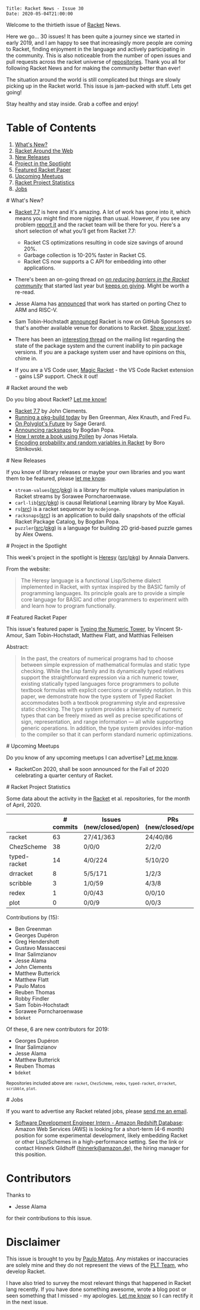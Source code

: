     Title: Racket News - Issue 30
    Date: 2020-05-04T21:00:00

Welcome to the thirtieth issue of [Racket](https://www.racket-lang.org) News. 

Here we go... 30 issues! It has been quite a journey since we started in early 2019, and I am happy to see that increasingly more people are coming to Racket, finding enjoyment in the language and actively participating in the community. This is also noticeable from the number of open issues and pull requests across the racket universe of [repositories](https://github.com/racket). Thank you all for following Racket News and for making the community better than ever!

The situation around the world is still complicated but things are slowly picking up in the Racket world. This issue is jam-packed with stuff. Lets get going!

Stay healthy and stay inside. 
Grab a coffee and enjoy!

# Table of Contents

1. [What's New?](#whatsnew)
2. [Racket Around the Web](#aroundtheweb)
3. [New Releases](#newreleases)
4. [Project in the Spotlight](#spotlight)
5. [Featured Racket Paper](#featuredpaper)
6. [Upcoming Meetups](#meetups)
7. [Racket Project Statistics](#stats)
8. [Jobs](#jobs)

<div id='whatsnew'/>
# What's New?

* [Racket 7.7](https://blog.racket-lang.org/2020/05/racket-v7-7.html) is here and it's amazing. A lot of work has gone into it, which means you might find more niggles than usual. However, if you see any problem [report it](https://github.com/racket/racket/issues/new) and the racket team will be there for you. Here's a short selection of what you'll get from Racket 7.7:

	* Racket CS optimizations resulting in code size savings of around 20%.
	* Garbage collection is 10-20% faster in Racket CS.
	* Racket CS now supports a C API for embedding into other applications.

* There's been an on-going thread on [*on reducing barriers in the Racket community*](https://groups.google.com/d/msg/racket-users/TU5n-Z_odLY/f2KzHK7eCQAJ) that started last year but [keeps on giving](https://groups.google.com/d/msg/racket-users/TU5n-Z_odLY/vYk1jQmLAwAJ). Might be worth a re-read.
* Jesse Alama has [announced](https://groups.google.com/d/msg/racket-dev/TaU3S0GZZbo/jtPD4IVTBwAJ) that work has started on porting Chez to ARM and RISC-V.
* Sam Tobin-Hochstadt [announced](https://groups.google.com/d/msg/racket-dev/RjbOMW-Xmk8/Z_C4oJcIBQAJ) Racket is now on GitHub Sponsors so that's another available venue for donations to Racket. [Show your love!](https://github.com/sponsors/racket/).
* There has been an [interesting thread](https://groups.google.com/d/msg/racket-users/4iI-SanIbzk/Lb-QzsfuBwAJ) on the mailing list regarding the state of the package system and the current inability to pin package versions. If you are a package system user and have opinions on this, chime in. 
* If you are a VS Code user, [Magic Racket](https://github.com/Eugleo/magic-racket) - the VS Code Racket extension - gains LSP support. Check it out!

<div id='aroundtheweb'/>
# Racket around the web

Do you blog about Racket? [Let me know!](mailto:pmatos@linki.tools)

* [Racket 7.7](https://blog.racket-lang.org/2020/05/racket-v7-7.html) by John Clements.
* [Running a pkg-build today](https://blog.racket-lang.org/2020/03/running-pkg-build-today.html) by Ben Greenman, Alex Knauth, and Fred Fu.
* [On Polyglot's Future](https://sagegerard.com/polyglot3-package-nightmare.html) by Sage Gerard.
* [Announcing racksnaps](https://defn.io/2020/05/03/ann-racksnaps/) by Bogdan Popa.
* [How I wrote a book using Pollen](https://www.jonashietala.se/blog/2020/05/03/how_i_wrote_my_book_using_pollen/) by Jonas Hietala.
* [Encoding probability and random variables in Racket](https://bor0.wordpress.com/2020/04/05/encoding-probability-and-random-variables-in-racket/) by Boro Sitnikovski.

<div id='newreleases'/>
# New Releases

If you know of library releases or maybe your own libraries and you want them to be featured, please [let me know](mailto:pmatos@linki.tools).

* `stream-values`([src](https://github.com/sorawee/stream-values/tree/master)/[pkg](https://pkgs.racket-lang.org/package/stream-values)) is a library for multiple values manipulation in Racket streams by Sorawee Porncharoenwase.
* `carl-lib`([src](https://github.com/mkyl/carl-lib/tree/master)/[pkg](https://pkgs.racket-lang.org/package/carl-lib)) is causal Relational Learning library by Moe Kayali.
* `rs`([src](https://github.com/mcdejonge/rs)) is a racket sequencer by `mcdejonge`.
* `racksnaps`([src](https://github.com/Bogdanp/racksnaps/)) is an application to build daily snapshots of the official Racket Package Catalog, by Bogdan Popa.
* `puzzler`([src](https://github.com/aowens-21/puzzler.git)/[pkg](https://pkgs.racket-lang.org/package/puzzler)) is a language for building 2D grid-based puzzle games by Alex Owens.

<div id='spotlight'/>
# Project in the Spotlight

This week's project in the spotlight is [Heresy](https://docs.racket-lang.org/heresy/index.html) ([src](https://github.com/jarcane/heresy)/[pkg](https://pkgs.racket-lang.org/package/heresy)) by Annaia Danvers.

From the website:

> The Heresy language is a functional Lisp/Scheme dialect implemented in Racket, with syntax inspired by the BASIC family of programming languages. Its principle goals are to provide a simple core language for BASIC and other programmers to experiment with and learn how to program functionally. 

<div id='featuredpaper'/>
# Featured Racket Paper

This issue's featured paper is [Typing the Numeric Tower](https://drive.google.com/file/d/1vgUuqARJK8E64mFY_eyMLzKbaSlC-ZVU/view?usp=sharing), by Vincent St-Amour, Sam Tobin-Hochstadt, Matthew Flatt, and Matthias Felleisen

Abstract:

> In the past, the creators of numerical programs had to choose between simple expression of mathematical formulas and static type checking. While the Lisp family and its dynamically typed relatives support the straightforward expression via a rich numeric tower, existing statically typed languages force programmers to pollute textbook formulas with explicit coercions or unwieldy notation. In this paper, we demonstrate how the type system of Typed Racket accommodates both a textbook programming style and expressive static checking. The type system provides a hierarchy of numeric types that can be freely mixed as well as precise specifications of sign, representation, and range information — all while supporting generic operations. In addition, the type system provides infor-mation to the compiler so that it can perform standard numeric optimizations.

<div id='meetups'/>
# Upcoming Meetups

Do you know of any upcoming meetups I can advertise? [Let me know](mailto:pmatos@linki.tools).

* RacketCon 2020, shall be soon announced for the Fall of 2020 celebrating a quarter century of Racket.

<div id='stats'/>
# Racket Project Statistics

Some data about the activity in the [Racket](https://github.com/racket) et al. repositories, for the month of April, 2020.

<!-- Repo racket -->
<!-- # Commits: 63 -->
<!-- Issues: 27/41/363 -->
<!-- PRs: 24/40/86 -->

<!-- Repo ChezScheme -->
<!-- # Commits: 38 -->
<!-- Issues: 0/0/0 -->
<!-- PRs: 2/2/0 -->

<!-- Repo typed-racket -->
<!-- # Commits: 14 -->
<!-- Issues: 4/0/224 -->
<!-- PRs: 5/10/20 -->

<!-- Repo drracket -->
<!-- # Commits: 8 -->
<!-- Issues: 5/5/171 -->
<!-- PRs: 1/2/3 -->

<!-- Repo scribble -->
<!-- # Commits: 3 -->
<!-- Issues: 1/0/59 -->
<!-- PRs: 4/3/8 -->

<!-- Repo redex -->
<!-- # Commits: 1 -->
<!-- Issues: 0/0/43 -->
<!-- PRs: 0/0/10 -->

<!-- Repo plot -->
<!-- # Commits: 0 -->
<!-- Issues: 0/0/9 -->
<!-- PRs: 0/0/3 -->

<div class="table-wrapper">
<table class="fl-table">
<thead>
<tr><th></th><th># commits</th><th>Issues (new/closed/open)</th><th>PRs (new/closed/open)</th></tr>
</thead>
<tr><td>racket</td><td>63</td>           <td>27/41/363</td>        <td>24/40/86</td></tr>
<tr><td>ChezScheme</td><td>38</td>       <td>0/0/0</td>            <td>2/2/0</td></tr>
<tr><td>typed-racket</td><td>14</td>     <td>4/0/224</td>          <td>5/10/20</td></tr>
<tr><td>drracket</td><td>8</td>          <td>5/5/171</td>          <td>1/2/3</td></tr>
<tr><td>scribble</td><td>3</td>          <td>1/0/59</td>           <td>4/3/8</td></tr>
<tr><td>redex</td><td>1</td>             <td>0/0/43</td>           <td>0/0/10</td></tr>
<tr><td>plot</td><td>0</td>              <td>0/0/9</td>            <td>0/0/3</td></tr>
</table>
</div>

Contributions by (15):

* Ben Greenman
* Georges Dupéron
* Greg Hendershott
* Gustavo Massaccesi
* Ilnar Salimzianov
* Jesse Alama
* John Clements
* Matthew Butterick
* Matthew Flatt
* Paulo Matos
* Reuben Thomas
* Robby Findler
* Sam Tobin-Hochstadt
* Sorawee Porncharoenwase
* `bdeket`

Of these, 6 are new contributors for 2019:

* Georges Dupéron
* Ilnar Salimzianov
* Jesse Alama
* Matthew Butterick
* Reuben Thomas
* `bdeket`

<small>Repositories included above are: `racket`, `ChezScheme`, `redex`, `typed-racket`, `drracket`, `scribble`, `plot`.</small>

<div id='jobs'/>
# Jobs

If you want to advertise any Racket related jobs, please [send me an email](mailto:pmatos@linki.tools).

* [Software Development Engineer Intern - Amazon Redshift Database](https://www.amazon.jobs/en-gb/jobs/995325/software-development-engineer-intern-amazon-redshift-database): Amazon Web Services (AWS) is looking for a short-term (4-6 month) position for some experimental development, likely embedding Racket or other Lisp/Schemes in a high-performance setting. See the link or contact Hinnerk Gildhoff (hinnerk@amazon.de), the hiring manager for this position.

# Contributors

Thanks to

* Jesse Alama

for their contributions to this issue.

# Disclaimer

This issue is brought to you by [Paulo Matos](mailto:pmatos@linki.tools). Any mistakes or inaccuracies are solely mine and
they do not represent the views of the [PLT Team](http://www.racket-lang.org/team.html), who develop Racket.

I have also tried to survey the most relevant things that happened in Racket lang recently. If you have done something awesome, wrote a blog post or seen something that I missed - my apologies. [Let me know](mailto:pmatos@linki.tools) so I can rectify it in the next issue.
